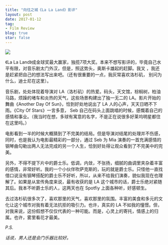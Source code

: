 ```yaml
---
title: "向往之城《La La Land》影评"
layout: post
date: 2017-01-12
tag:
- Film Review
blog: true
star: false
---
```


<img src="{{ site.url }}/assets/images/lalaland.jpg" style="display:block; margin: 0 auto;" />

《La La Land》成金球奖最大赢家，独揽7项大奖。本来不想写影评的，毕竟自己水平有限，对音乐剧太门外汉，但是，照这势头，奥斯卡雄起的赶脚。我叉 ，我还是赶紧把自己的想法写出来吧。（还有很重要的一点，我灰常喜欢洛杉矶，  别问为什么，迪士尼在这里）。

音乐剧，处处体现着导演对 LA（洛杉矶）的热爱。码头，天文馆，棕榈树，柏油马路，烦躁的堵车和炎热的天气，这些场景构建出了独一无二的 LA。影片开始的舞曲《Another Day Of Sun》，恰到好处地说出了 LA 人的心声，天天日晒不下雨。《City Of Stars》一言多意， Seb 自己在码头上面跳唱的时候，感慨着自己的感情和事业。（我当时在想，多球有寓意的名字，不是正在说很多好莱坞明星都住在这里吗。）

电影看到一半的时候大概猜到了不完美的结局。但是导演对结尾的处理并不伤感，同时，也是我认为电影最精彩的一部分，通过 Seb 为 Mia 演奏的一首充满感情的钢琴曲勾勒出两人无法完成的另一个人生，恰到好处得让观众看到了不完美中的完美。

另外，不得不提下片中的爵士乐。低调，内敛，不张扬，细腻的曲调里夹杂着丰富的感情，非常好听。我的一个小伙伴吹萨克斯的，玩的就是爵士乐。只怪他一直找借口说没有钢琴搭配的爵士乐不好听，所以，从来不给我们演奏，貌似我现在也理解了。如果是从宣传角度来说，最有收获的是 LA 这个城市的话，爵士乐绝对紧随其后。我本不听爵士乐的人，这两天也在 Spotfiy 上面各种听，好感顿生。

去过洛杉矶很多次了，喜欢那里的天气，喜欢那里的氛围。丰富的美食和多元的文化让这个城市对我有着无法抗拒的吸引力。也许，真实的 LA 不如我的憧憬。但，对我来说，这份假想不仅仅代表的一种可能。而是，心灵上的寄托，情感上的归属。也许，雾里看花才最美。

*P.S.*

*话说，男人还是会门乐器比较好。*
